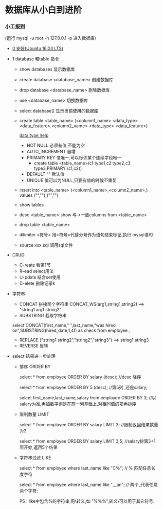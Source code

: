 # 数据库从小白到进阶
### 小工报到

(运行 mysql -u root -h 127.0.0.1 -p 进入数据库)

* [0 安装(Ubuntu 16.04 LTS)](https://dev.mysql.com/doc/mysql-apt-repo-quick-guide/en/)

* 1 database 和table 指令
  
  * show databases 显示数据库
  * create database <database_name> 创建数据库
  * drop database <database_name>  删除数据库
  * use <database_name>  切换数据库
  * select database() 显示当前使用的数据库 
  
  * create table <table_name> (<column1_name> <data_type> <data_feature>,<column2_name> <data_type> <data_feature>)
  
     [data type help](https://dev.mysql.com/doc/refman/5.7/en/data-types.html)
    
    * NOT NULL 必须有值,不能为空 
    * AUTO_INCREMENT 自增 
    * PRIMARY KEY 值唯一,可以标识某个连续字段唯一 
      * create table <table_name>(c1 type1,c2 type2,c3 type3,PRIMARY (c1,c2))
    * DEFAULT "<value>" 默认值 <value>
    * UNIQUE 值可以为NULL,只要有值的时候不重复

  * insert into <table_name>  (<column1_name>,<column2_name>,) values ("<value1>","<value2>"),("<value3>","<value4>")
  * show tables
  * desc <table_name> show 与→一致columns from <table_name>
  * drop table <table_name>
  
  * dilimiter <符号> 用<符号>代替分号作为语句结束标记,执行 mysql语句
  
  * source xxx.sql 调用sql文件
  
  
* CRUD 
  * C-reate 看第1节
  * R-ead select用法
  * U-pdate 结合set使用
  * D-elete 删除记录k
* 字符串
  * CONCAT 拼接两个字符串 CONCAT_WS(arg1,string1,string2) ==> "string1 arg1 string2"
  * SUBSTRING 截取字符串
 
  select CONCAT(first_name," ",last_name,"was hired on",SUBSTRING(hired_date,1,4)) as check from employee ;
  
  * REPLACE ("string1 string2","string2","string3") ==> string1 string3
  * REVERSE 反转
 
* select 结果进一步处理 
  
  * 排序 ORDER BY 
 
    select * from employee ORDER BY salary (desc); //desc 降序
  
    select * from employee ORDER BY 5 (desc);  //第5列 ,还是salary;
  
    selcet first_name,last_name,salary from employee ORDER BY 3; //以salary为准,再加数字则是在前一列基础上,对相同值的项再排序
   
   * 限制数量 LIMIT
      
     select * from employee ORDER BY salary LIMIT 3; //限制返回结果数量为3
     
     select * from employee ORDER BY salary LIMIT 3,5; //salary排第3+1项开始,返回5个结果 
     
   * 字符串过滤 LIKE
   
     select * from employee where last_name like "C%"; // % 匹配任意长度字符
    
     select * from employee where last_name like "__an"; // 两个_代表任意两个字符;
     
     PS : like中包含%的字符串,用\转义,如 "%\%%",转义\可以用于其它符号.

  
  
  
  

